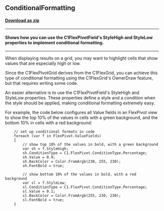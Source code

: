 ## ConditionalFormatting
#### [Download as zip](https://minhaskamal.github.io/DownGit/#/home?url=https://github.com/GrapeCity/ComponentOne-WinForms-Samples/tree/master/NetFramework\FlexPivot\CS\ConditionalFormatting\ConditionalFormatting)
____
#### Shows how you can use the C1FlexPivotField's StyleHigh and StyleLow properties to implement conditional formatting.
____
When displaying results on a grid, you may want to highlight cells that show values that are especially high or low. 

Since the C1FlexPivotGrid derives from the C1FlexGrid, you can achieve this type of conditional formatting using the C1FlexGrid's OwnerDraw feature, but that requires writing some code. 

An easier alternative is to use the C1FlexPivotField's StyleHigh and StyleLow properties. These properties define a style and a condition when the style should be applied, making conditional formatting extremely easy. 

For example, the code below configures all Value fields in an FlexPivot view to show the top 10% of the values in cells with a green background, and the bottom 10% in cells with a red background: 

```
    // set up conditional formats in code
    foreach (var f in FlexPivot.ValueFields)
    {
        // show top 10% of the values in bold, with a green background
        var sh = f.StyleHigh;
        sh.ConditionType = C1.FlexPivot.ConditionType.Percentage;
        sh.Value = 0.9;
        sh.BackColor = Color.FromArgb(230, 255, 230);
        sh.FontBold = true;

        // show bottom 10% of the values in bold, with a red background
        var sl = f.StyleLow;
        sl.ConditionType = C1.FlexPivot.ConditionType.Percentage;
        sl.Value = 0.1;
        sl.BackColor = Color.FromArgb(255, 230, 230);
        sl.FontBold = true;
    }
```

